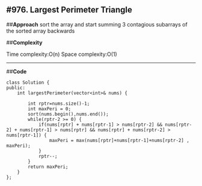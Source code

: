#**976. Largest Perimeter Triangle**
-------------------------------------------------------

##**Approach**
sort the array and start summing 3 contagious subarrays of the sorted array backwards

##**Complexity**

Time complexity:O(n)
Space complexity:O(1)

----------------------------------------------------------------------

##**Code**
```
class Solution {
public:
    int largestPerimeter(vector<int>& nums) {
        
        int rptr=nums.size()-1;
        int maxPeri = 0;
        sort(nums.begin(),nums.end());
        while(rptr-2 >= 0) {
            if(nums[rptr] + nums[rptr-1] > nums[rptr-2] && nums[rptr-2] + nums[rptr-1] > nums[rptr] && nums[rptr] + nums[rptr-2] > nums[rptr-1]) {
                maxPeri = max(nums[rptr]+nums[rptr-1]+nums[rptr-2] , maxPeri);
            }
            rptr--;
        }
        return maxPeri;
    }
};
```